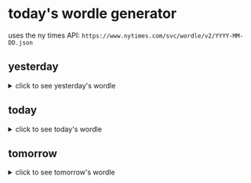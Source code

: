 # today's wordle generator

uses the ny times API: `https://www.nytimes.com/svc/wordle/v2/YYYY-MM-DD.json`

## yesterday

<details>
    <summary>click to see yesterday's wordle</summary>

    haunt

</details>

## today

<details>
    <summary>click to see today's wordle</summary>

    whole

</details>

## tomorrow

<details>
    <summary>click to see tomorrow's wordle</summary>

    savvy

</details>
